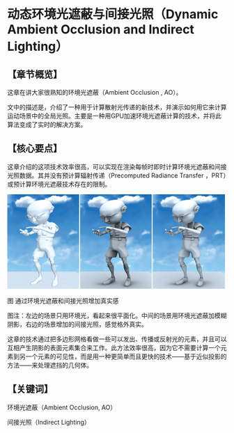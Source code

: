 ﻿# 动态环境光遮蔽与间接光照（Dynamic Ambient Occlusion and Indirect Lighting）

## 

## 【章节概览】

这章在讲大家很熟知的环境光遮蔽（Ambient Occlusion , AO）。

文中的描述是，介绍了一种用于计算散射光传递的新技术，并演示如何用它来计算运动场景中的全局光照。主要是一种用GPU加速环境光遮蔽计算的技术，并将此算法变成了实时的解决方案。

## 

## 【核心要点】

这章介绍的这项技术效率很高，可以实现在渲染每帧时即时计算环境光遮蔽和间接光照数据。其并没有预计算辐射传递（Precomputed Radiance Transfer ，PRT）或预计算环境光遮蔽技术存在的限制。

[
![img](DynamicAmbientOcclusion.assets/0c3a47c39852e77246b1f98c9fa341d7.jpg)](https://github.com/QianMo/Game-Programmer-Study-Notes/blob/master/Content/%E3%80%8AGPUGems2%E3%80%8B%E5%85%A8%E4%B9%A6%E6%8F%90%E7%82%BC%E6%80%BB%E7%BB%93/Part1/media/0c3a47c39852e77246b1f98c9fa341d7.jpg)

图 通过环境光遮蔽和间接光照增加真实感

图注：左边的场景只用环境光，看起来很平面化。中间的场景用环境光遮蔽加模糊阴影，右边的场景增加的间接光照，感觉格外真实。

这章的技术通过把多边形网格看做一些可以发出、传播或反射光的元素，并且可以互相产生阴影的表面元素集合来工作。此方法效率很高，因为它不需要计算一个元素到另一个元素的可见性，而是用一种更简单而且更快的技术——基于近似投影的方法——来处理遮挡的几何体。

## 

## 【关键词】

环境光遮蔽（Ambient Occlusion, AO）

间接光照（Indirect Lighting）
